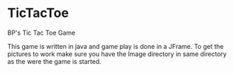 TicTacToe
=========

BP's Tic Tac Toe Game 

This game is written in java and game play is done in a JFrame. To get the pictures to work make sure you have the Image directory in same directory as the were the game is started.
